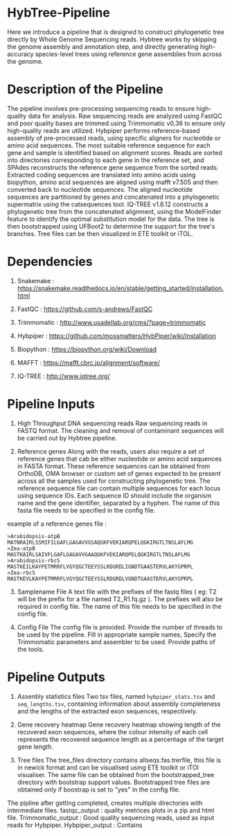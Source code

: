 # HybTree-Pipeline
Here we introduce a pipeline that is designed to construct phylogenetic tree directly by Whole Genome Sequencing reads. Hybtree works by skipping the genome assembly and annotation step, and directly generating high-accuracy species-level trees using reference gene assemblies from across the genome.

# Description of the Pipeline
The pipeline involves pre-processing sequencing reads to ensure high-quality data for analysis. Raw sequencing reads are analyzed using FastQC and poor quality bases are trimmed using Trimmomatic v0.36 to ensure only high-quality reads are utilized. Hybpiper performs reference-based assembly of pre-processed reads, using specific aligners for nucleotide or amino acid sequences. The most suitable reference sequence for each gene and sample is identified based on alignment scores. Reads are sorted into directories corresponding to each gene in the reference set, and SPAdes reconstructs the reference gene sequence from the sorted reads. Extracted coding sequences are translated into amino acids using biopython, amino acid sequences are aligned using mafft v7.505 and then converted back to nucleotide sequences. The aligned nucleotide sequences are partitioned by genes and concatenated into a phylogenetic supermatrix using the catsequences tool. IQ-TREE v1.6.12 constructs a phylogenetic tree from the concatenated alignment, using the ModelFinder feature to identify the optimal substitution model for the data. The tree is then bootstrapped using UFBoot2 to determine the support for the tree's branches. Tree files can be then visualized in ETE toolkit or iTOL.

# Dependencies
1. Snakemake :
https://snakemake.readthedocs.io/en/stable/getting_started/installation.html

2. FastQC :
https://github.com/s-andrews/FastQC

3. Trimmomatic : 
http://www.usadellab.org/cms/?page=trimmomatic

4. Hybpiper :
https://github.com/mossmatters/HybPiper/wiki/Installation

5. Biopython :
https://biopython.org/wiki/Download

6. MAFFT :
https://mafft.cbrc.jp/alignment/software/

7. IQ-TREE :
http://www.iqtree.org/

# Pipeline Inputs
1. High Throughput DNA sequencing reads
Raw sequencing reads in FASTQ format. The cleaning and removal of contaminant sequences will be carried out by Hybtree pipeline.

2. Reference genes
Along with the reads, users also require a set of reference genes that cab be either nucleotide or amino acid sequences in FASTA format. These reference sequences can be obtained from OrthoDB, OMA browser or custom set of genes expected to be present across all the samples used for constructing phylogenetic tree. The reference sequence file can contain multiple sequences for each locus using sequence IDs. Each sequence ID should include the organism name and the gene identifier, separated by a hyphen. The name of this fasta file needs to be specified in the config file.

example of a reference genes file :
```plaintext
>Arabidopsis-atpB
MATNRAIRLSSMIFILGAFLGAGAVVGSAQGKFVEKIARQPELQGKIRGTLTNSLAFLMG
>Zea-atpB
MASTKAIRLSAIVFLGAFLGAGAVVGAAQGKFVEKIARQPELQGKIRGTLTNSLAFLMG
>Arabidopsis-rbcS
MASTKEILKAYPETMRRFLVGYQGCTEEYSSLRDGRDLIGNDTGAASTERVLAKYGPRPL
>Zea-rbcS
MASTKEVLKAYPETMRRFLVGYQGCTEEYSSLRDGRDLVGNDTGAASTERVLAKYGPRPL
```

3. Samplename File
A text file with the prefixes of the fastq files ( eg: T2 will be the prefix for a file named T2_R1.fq.gz ). The prefixes will also be required in config file. The name of this file needs to be specified in the config file.

4. Config File
The config file is provided. Provide the number of threads to be used by the pipeline. Fill in appropriate sample names, Specify the Trimmomatic parameters and assembler to be used. Provide paths of the tools.

# Pipeline Outputs
1. Assenbly statistics files
Two tsv files, named `hybpiper_stats.tsv` and `seq_lengths.tsv`, containing information about assembly completeness and the lengths of the extracted exon sequences, respectively.

2. Gene recovery heatmap
Gene recovery heatmap showing length of the recovered exon sequences, where the colour intensity of each cell represents the recovered sequence length as a percentage of the target gene length.

3. Tree files
The tree_files directory contains allseqs.fas.trerfile, this file is in newick format and can be visualised using ETE toolkit or iTOl visualiser. The same file can be obtained from the bootstrapped_tree directory with bootstrap support values. Bootstrapped tree files are obtained only if boostrap is set to "yes" in the config file.

The pipline after getting completed, creates multiple directories with intermediate files. 
fastqc_output : quality metrices plots in a zip and html file.
Trimmomatic_output : Good quality sequencing reads, used as input reads for Hybpiper.
Hybpiper_output : Contains 
